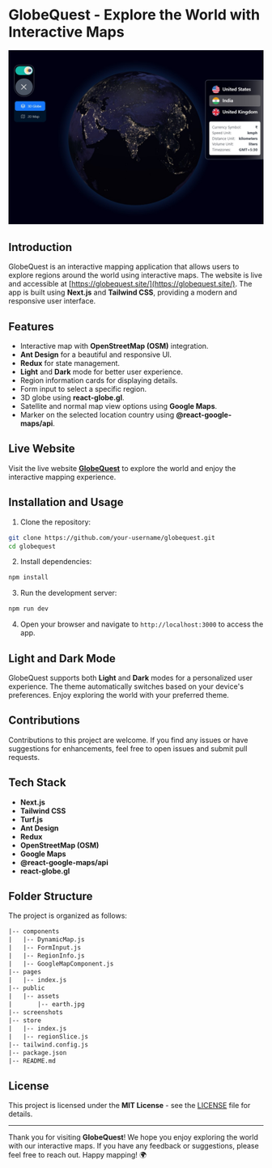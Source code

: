 # GlobeQuest - Explore the World with Interactive Maps

![GlobeQuest Screenshot](./public/assets/github_hero.jpg)

## Introduction

GlobeQuest is an interactive mapping application that allows users to explore regions around the world using interactive maps. The website is live and accessible at [https://globequest.site/](https://globequest.site/). The app is built using **Next.js** and **Tailwind CSS**, providing a modern and responsive user interface.

## Features

- Interactive map with **OpenStreetMap (OSM)** integration.
- **Ant Design** for a beautiful and responsive UI.
- **Redux** for state management.
- **Light** and **Dark** mode for better user experience.
- Region information cards for displaying details.
- Form input to select a specific region.
- 3D globe using **react-globe.gl**.
- Satellite and normal map view options using **Google Maps**.
- Marker on the selected location country using **@react-google-maps/api**.

## Live Website

Visit the live website [**GlobeQuest**](https://globequest.site/) to explore the world and enjoy the interactive mapping experience.

## Installation and Usage

1. Clone the repository:

```bash
git clone https://github.com/your-username/globequest.git
cd globequest
```

2. Install dependencies:

```bash
npm install
```

3. Run the development server:

```bash
npm run dev
```

4. Open your browser and navigate to `http://localhost:3000` to access the app.

## Light and Dark Mode

GlobeQuest supports both **Light** and **Dark** modes for a personalized user experience. The theme automatically switches based on your device's preferences. Enjoy exploring the world with your preferred theme.

## Contributions

Contributions to this project are welcome. If you find any issues or have suggestions for enhancements, feel free to open issues and submit pull requests.

## Tech Stack

- **Next.js**
- **Tailwind CSS**
- **Turf.js**
- **Ant Design**
- **Redux**
- **OpenStreetMap (OSM)**
- **Google Maps**
- **@react-google-maps/api**
- **react-globe.gl**

## Folder Structure

The project is organized as follows:

```
|-- components
|   |-- DynamicMap.js
|   |-- FormInput.js
|   |-- RegionInfo.js
|   |-- GoogleMapComponent.js
|-- pages
|   |-- index.js
|-- public
|   |-- assets
|       |-- earth.jpg
|-- screenshots
|-- store
|   |-- index.js
|   |-- regionSlice.js
|-- tailwind.config.js
|-- package.json
|-- README.md
```

## License

This project is licensed under the **MIT License** - see the [LICENSE](LICENSE) file for details.

---

Thank you for visiting **GlobeQuest**! We hope you enjoy exploring the world with our interactive maps. If you have any feedback or suggestions, please feel free to reach out. Happy mapping! 🌍